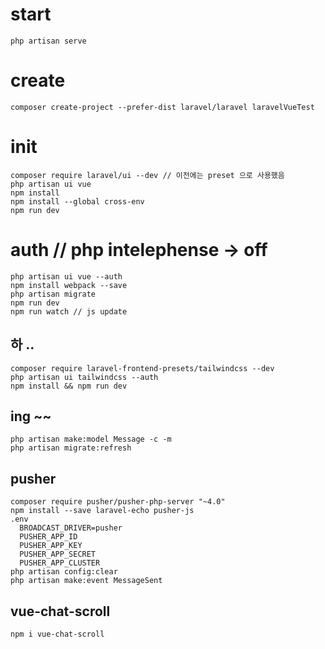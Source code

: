 # start

```
php artisan serve
```

# create

```
composer create-project --prefer-dist laravel/laravel laravelVueTest
```

# init

```
composer require laravel/ui --dev // 이전에는 preset 으로 사용했음
php artisan ui vue
npm install
npm install --global cross-env
npm run dev
```

# auth // php intelephense -> off

```
php artisan ui vue --auth
npm install webpack --save
php artisan migrate
npm run dev
npm run watch // js update
```

## 하 ..

```
composer require laravel-frontend-presets/tailwindcss --dev
php artisan ui tailwindcss --auth
npm install && npm run dev
```

## ing ~~

```
php artisan make:model Message -c -m
php artisan migrate:refresh
```

## pusher

```
composer require pusher/pusher-php-server "~4.0"
npm install --save laravel-echo pusher-js
.env
  BROADCAST_DRIVER=pusher
  PUSHER_APP_ID
  PUSHER_APP_KEY
  PUSHER_APP_SECRET
  PUSHER_APP_CLUSTER
php artisan config:clear
php artisan make:event MessageSent
```

## vue-chat-scroll

```
npm i vue-chat-scroll
```
